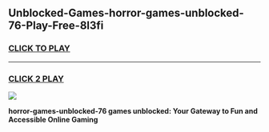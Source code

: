 
## Unblocked-Games-horror-games-unblocked-76-Play-Free-8l3fi
<h3>
<a href="https://premium76.site?title=horror-games-unblocked-76&ref=18A1">CLICK TO PLAY</a></h3>
<hr>

<h3>
<a href="https://premium76.site?title=horror-games-unblocked-76&ref=18A1">CLICK 2 PLAY</a>
  
</h3>

<a href="https://premium76.site?title=horror-games-unblocked-76&ref=18A1"><img src="https://clearcache.store/games.png"></a>


**horror-games-unblocked-76 games unblocked: Your Gateway to Fun and Accessible Online Gaming**
